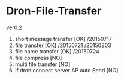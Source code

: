 # Dron-File-Transfer
ver0.2

1. short message transfer                 [OK]         /20150717  
2. file transfer			                    [OK]         /20150721  /20150803
3. file name transfer			                [OK]         /20150724  
4. file compress			                    [NO]         
5. multi file transfer			              [NO]      
6. if dron connect server AP auto Send 	  [NO]	        
